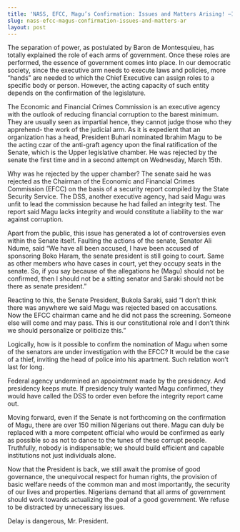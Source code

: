 ```yaml
---
title: 'NASS, EFCC, Magu’s Confirmation: Issues and Matters Arising! –Ishola Adebayo'
slug: nass-efcc-magus-confirmation-issues-and-matters-ar
layout: post
---
```


The separation of power, as postulated by Baron de Montesquieu, has totally explained the role of each arms of government. Once these roles are performed, the essence of government comes into place. In our democratic society, since the executive arm needs to execute laws and policies, more “hands” are needed to which the Chief Executive can assign roles to a specific body or person. However, the acting capacity of such entity depends on the confirmation of the legislature.

The Economic and Financial Crimes Commission is an executive agency with the outlook of reducing financial corruption to the barest minimum. They are usually seen as impartial hence, they cannot judge those who they apprehend- the work of the judicial arm. As it is expedient that an organization has a head, President Buhari nominated Ibrahim Magu to be the acting czar of the anti-graft agency upon the final ratification of the Senate, which is the Upper legislative chamber. He was rejected by the senate the first time and in a second attempt on Wednesday, March 15th.

Why was he rejected by the upper chamber? The senate said he was rejected as the Chairman of the Economic and Financial Crimes Commission (EFCC) on the basis of a security report compiled by the State Security Service. The DSS, another executive agency, had said Magu was unfit to lead the commission because he had failed an integrity test. The report said Magu lacks integrity and would constitute a liability to the war against corruption.  

Apart from the public, this issue has generated a lot of controversies even within the Senate itself. Faulting the actions of the senate, Senator Ali Ndume, said “We have all been accused, I have been accused of sponsoring Boko Haram, the senate president is still going to court. Same as other members who have cases in court, yet they occupy seats in the senate. So, if you say because of the allegations he (Magu) should not be confirmed, then I should not be a sitting senator and Saraki should not be there as senate president.”

Reacting to this, the Senate President, Bukola Saraki, said “I don’t think there was anywhere we said Magu was rejected based on accusations. Now the EFCC chairman came and he did not pass the screening. Someone else will come and may pass. This is our constitutional role and I don’t think we should personalize or politicize this.”

Logically, how is it possible to confirm the nomination of Magu when some of the senators are under investigation with the EFCC? It would be the case of a thief, inviting the head of police into his apartment. Such relation won’t last for long. 

Federal agency undermined an appointment made by the presidency. And presidency keeps mute. If presidency truly wanted Magu confirmed, they would have called the DSS to order even before the integrity report came out.

Moving forward, even if the Senate is not forthcoming on the confirmation of Magu, there are over 150 million Nigerians out there. Magu can duly be replaced with a more competent official who would be confirmed as early as possible so as not to dance to the tunes of these corrupt people. Truthfully, nobody is indispensable; we should build efficient and capable institutions not just individuals alone.

Now that the President is back, we still await the promise of good governance, the unequivocal respect for human rights, the provision of basic welfare needs of the common man and most importantly, the security of our lives and properties. Nigerians demand that all arms of government should work towards actualizing the goal of a good government. We refuse to be distracted by unnecessary issues.

Delay is dangerous, Mr. President.
